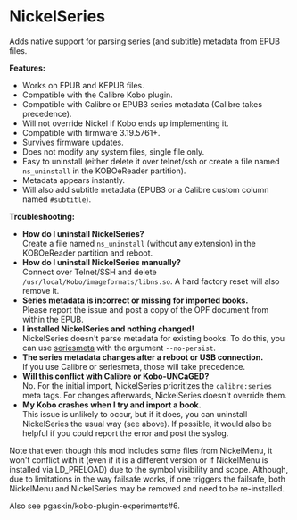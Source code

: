 # NickelSeries

Adds native support for parsing series (and subtitle) metadata from EPUB files.

**Features:**

- Works on EPUB and KEPUB files.
- Compatible with the Calibre Kobo plugin.
- Compatible with Calibre or EPUB3 series metadata (Calibre takes precedence).
- Will not override Nickel if Kobo ends up implementing it.
- Compatible with firmware 3.19.5761+.
- Survives firmware updates.
- Does not modify any system files, single file only.
- Easy to uninstall (either delete it over telnet/ssh or create a file named `ns_uninstall` in the KOBOeReader partition).
- Metadata appears instantly.
- Will also add subtitle metadata (EPUB3 or a Calibre custom column named `#subtitle`).

**Troubleshooting:**

- **How do I uninstall NickelSeries?**<br>
  Create a file named `ns_uninstall` (without any extension) in the KOBOeReader partition and reboot.
- **How do I uninstall NickelSeries manually?**<br>
  Connect over Telnet/SSH and delete `/usr/local/Kobo/imageformats/libns.so`. A
  hard factory reset will also remove it.
- **Series metadata is incorrect or missing for imported books.**<br>
  Please report the issue and post a copy of the OPF document from within the EPUB.
- **I installed NickelSeries and nothing changed!**<br>
  NickelSeries doesn't parse metadata for existing books. To do this, you can use [seriesmeta](https://github.com/pgaskin/kepubify/releases) with the argument `--no-persist`.
- **The series metadata changes after a reboot or USB connection.**<br>
  If you use Calibre or seriesmeta, those will take precedence.
- **Will this conflict with Calibre or Kobo-UNCaGED?**<br>
  No. For the initial import, NickelSeries prioritizes the `calibre:series` meta tags. For changes afterwards, NickelSeries doesn't override them.
- **My Kobo crashes when I try and import a book.**<br>
  This issue is unlikely to occur, but if it does, you can uninstall NickelSeries the usual way (see above). If possible, it would also be helpful if you could report the error and post the syslog.

Note that even though this mod includes some files from NickelMenu, it won't conflict with it (even if it is a different version or if NickelMenu is installed via LD_PRELOAD) due to the symbol visibility and scope. Although, due to limitations in the way failsafe works, if one triggers the failsafe, both NickelMenu and NickelSeries may be removed and need to be re-installed.

Also see pgaskin/kobo-plugin-experiments#6.
